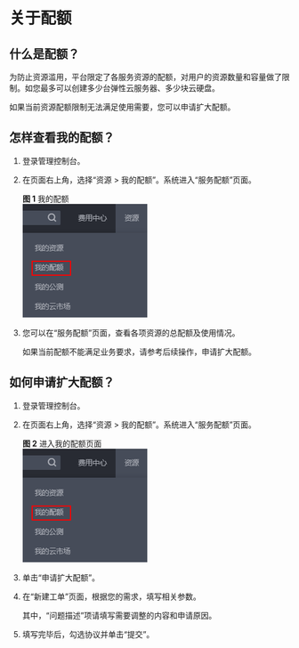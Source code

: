 # 关于配额<a name="bcs_usermanual_00001"></a>

## 什么是配额？<a name="section102291042164212"></a>

为防止资源滥用，平台限定了各服务资源的配额，对用户的资源数量和容量做了限制。如您最多可以创建多少台弹性云服务器、多少块云硬盘。

如果当前资源配额限制无法满足使用需要，您可以申请扩大配额。

## 怎样查看我的配额？<a name="section14670226145419"></a>

1.  登录管理控制台。
2.  在页面右上角，选择“资源 \> 我的配额”。系统进入“服务配额”页面。

    **图 1**  我的配额<a name="fig5927153125418"></a>  
    ![](figures/我的配额.png "我的配额")

3.  您可以在“服务配额”页面，查看各项资源的总配额及使用情况。

    如果当前配额不能满足业务要求，请参考后续操作，申请扩大配额。


## 如何申请扩大配额？<a name="section155061281791"></a>

1.  登录管理控制台。
2.  在页面右上角，选择“资源 \> 我的配额”。系统进入“服务配额”页面。

    **图 2**  进入我的配额页面<a name="fig531971112541"></a>  
    ![](figures/进入我的配额页面.png "进入我的配额页面")

3.  单击“申请扩大配额”。
4.  在“新建工单”页面，根据您的需求，填写相关参数。

    其中，“问题描述”项请填写需要调整的内容和申请原因。

5.  填写完毕后，勾选协议并单击“提交”。

